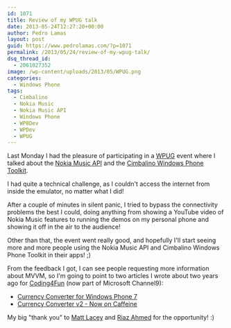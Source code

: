 ```yaml
---
id: 1071
title: Review of my WPUG talk
date: 2013-05-24T12:27:20+00:00
author: Pedro Lamas
layout: post
guid: https://www.pedrolamas.com/?p=1071
permalink: /2013/05/24/review-of-my-wpug-talk/
dsq_thread_id:
  - 2061027352
image: /wp-content/uploads/2013/05/WPUG.png
categories:
  - Windows Phone
tags:
  - Cimbalino
  - Nokia Music
  - Nokia Music API
  - Windows Phone
  - WP8Dev
  - WPDev
  - WPUG
---
```

Last Monday I had the pleasure of participating in a [WPUG](http://wpug.net/) event where I talked about the [Nokia Music API](http://nokia.ly/musicapi) and the [Cimbalino Windows Phone Toolkit](http://cimbalino.org).

I had quite a technical challenge, as I couldn't access the internet from inside the emulator, no matter what I did!

After a couple of minutes in silent panic, I tried to bypass the connectivity problems the best I could, doing anything from showing a YouTube video of Nokia Music features to running the demos on my personal phone and showing it off in the air to the audience!

Other than that, the event went really good, and hopefully I'll start seeing more and more people using the Nokia Music API and Cimbalino Windows Phone Toolkit in their apps! ;)

From the feedback I got, I can see people requesting more information about MVVM, so I'm going to point to two articles I wrote about two years ago for [Coding4Fun](http://channel9.msdn.com/coding4fun) (now part of Microsoft Channel9):

* [Currency Converter for Windows Phone 7](http://channel9.msdn.com/coding4fun/articles/Currency-Converter-for-Windows-Phone-7)
* [Currency Converter v2 - Now on Caffeine](http://channel9.msdn.com/coding4fun/articles/Currency-Converter-v2--Now-on-Caffeine)

My big "thank you" to [Matt Lacey](https://twitter.com/mrlacey) and [Riaz Ahmed](https://twitter.com/TheRealRiaz) for the opportunity! :)